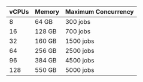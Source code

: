 | vCPUs | Memory | Maximum Concurrency |
| :---| :--- | :--- |
| 8   | 64 GB | 300 jobs |
| 16  | 128 GB | 700 jobs |
| 32  | 160 GB | 1500 jobs |
| 64  | 256 GB | 2500 jobs |
| 96  | 384 GB | 4500 jobs |
| 128 | 550 GB | 5000 jobs |
